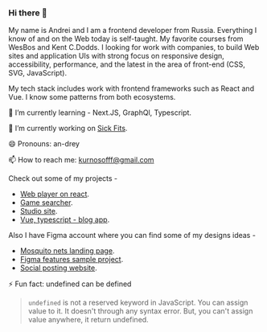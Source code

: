 ### Hi there 👋

My name is Andrei and I am a frontend developer from Russia. Everything I know of and on the Web today is self-taught. My favorite courses from WesBos and Kent C.Dodds.
I looking for work with companies, to build Web sites and application UIs with strong focus on responsive design, accessibility, performance, and the latest in the area of front-end (CSS, SVG, JavaScript).

My tech stack includes work with frontend frameworks such as React and Vue. I know some patterns from both ecosystems.

🌱 I’m currently learning - Next.JS, GraphQl, Typescript.

🔭 I’m currently working on [Sick Fits](https://github.com/andreikurnosov/sick-fits).

😄 Pronouns: an-drey

📫 How to reach me: kurnosofff@gmail.com

Check out some of my projects - 
- [Web player on react](https://github.com/andreikurnosov/react-music-player).
- [Game searcher](https://github.com/andreikurnosov/game-website).
- [Studio site](https://github.com/andreikurnosov/studio-site).
- [Vue, typescript - blog app](https://github.com/andreikurnosov/vue-blog).

Also I have Figma account where you can find some of my designs ideas - 
- [Mosquito nets landing page](https://www.figma.com/file/jeBAjCclrVDYgQlFjzTaUt/Setki-Novosib).
- [Figma features sample project](https://www.figma.com/file/Xduy5BUSoJ8i8yJqouWCoR/sample-project).
- [Social posting website](https://www.figma.com/file/WPHDY9WBsupaDqUDOHgLQB/Social-posting-website).

⚡ Fun fact: undefined can be defined
>`undefined` is not a reserved keyword in JavaScript.
>You can assign value to it. It doesn't through any syntax error. 
>But, you can't assign value anywhere, it return undefined.
